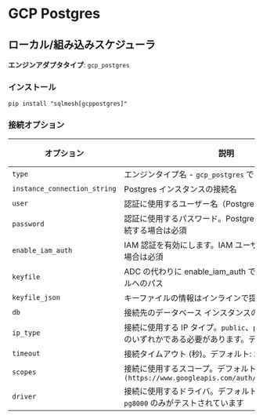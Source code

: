 # GCP Postgres

## ローカル/組み込みスケジューラ
**エンジンアダプタタイプ**: `gcp_postgres`

### インストール
```
pip install "sqlmesh[gcppostgres]"
```

### 接続オプション

| オプション | 説明 | タイプ | 必須 |
|----------------------------|------------------------------------------------------------------------------------------------------|:---------:|:--------:|
| `type` | エンジンタイプ名 - `gcp_postgres` である必要があります | 文字列 | Y |
| `instance_connection_string` | Postgres インスタンスの接続名 | 文字列 | Y |
| `user` | 認証に使用するユーザー名（Postgres または IAM） | 文字列 | Y |
| `password` | 認証に使用するパスワード。Postgres ユーザーとして接続する場合は必須 | 文字列 | N |
| `enable_iam_auth` | IAM 認証を有効にします。IAM ユーザーとして接続する場合は必須 | ブール値 | N |
| `keyfile` | ADC の代わりに enable_iam_auth で使用するキーファイルへのパス | 文字列 | N |
| `keyfile_json` | キーファイルの情報はインラインで提供されます (非推奨) | dict | N |
| `db` | 接続先のデータベース インスタンスの名前 | 文字列 | Y |
| `ip_type` | 接続に使用する IP タイプ。`public`、`private`、または `psc` のいずれかである必要があります。デフォルト: `public` | 文字列 | N |
| `timeout` | 接続タイムアウト (秒)。デフォルト: `30` | 整数 | N |
| `scopes` | 接続に使用するスコープ。デフォルト: `(https://www.googleapis.com/auth/sqlservice.admin,)` | tuple[str] | N |
| `driver` | 接続に使用するドライバ。デフォルト: `pg8000`。注: `pg8000` のみがテストされています | 文字列 | N |